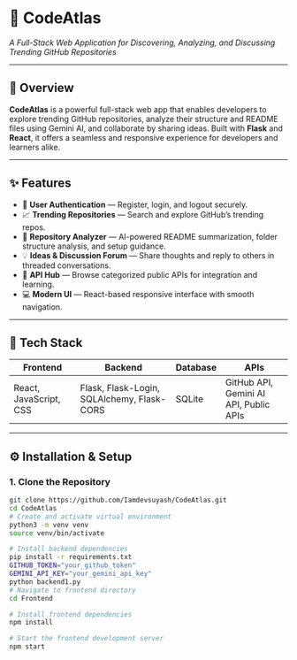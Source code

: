 # 🚀 CodeAtlas  
*A Full-Stack Web Application for Discovering, Analyzing, and Discussing Trending GitHub Repositories*

---

## 📌 Overview

**CodeAtlas** is a powerful full-stack web app that enables developers to explore trending GitHub repositories, analyze their structure and README files using Gemini AI, and collaborate by sharing ideas. Built with **Flask** and **React**, it offers a seamless and responsive experience for developers and learners alike.

---

## ✨ Features

- 🔐 **User Authentication** — Register, login, and logout securely.  
- 📈 **Trending Repositories** — Search and explore GitHub’s trending repos.  
- 🤖 **Repository Analyzer** — AI-powered README summarization, folder structure analysis, and setup guidance.  
- 💡 **Ideas & Discussion Forum** — Share thoughts and reply to others in threaded conversations.  
- 🧩 **API Hub** — Browse categorized public APIs for integration and learning.  
- 💻 **Modern UI** — React-based responsive interface with smooth navigation.

---

## 🧰 Tech Stack

| Frontend | Backend | Database | APIs |
|----------|---------|----------|------|
| React, JavaScript, CSS | Flask, Flask-Login, SQLAlchemy, Flask-CORS | SQLite | GitHub API, Gemini AI API, Public APIs |

---

## ⚙️ Installation & Setup

### 1. Clone the Repository

```bash
git clone https://github.com/Iamdevsuyash/CodeAtlas.git
cd CodeAtlas
# Create and activate virtual environment
python3 -m venv venv
source venv/bin/activate

# Install backend dependencies
pip install -r requirements.txt
GITHUB_TOKEN="your_github_token"
GEMINI_API_KEY="your_gemini_api_key"
python backend1.py
# Navigate to frontend directory
cd Frontend

# Install frontend dependencies
npm install

# Start the frontend development server
npm start
